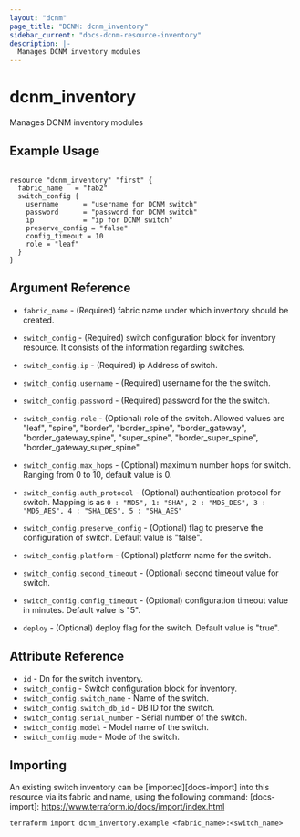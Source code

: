 ```yaml
---
layout: "dcnm"
page_title: "DCNM: dcnm_inventory"
sidebar_current: "docs-dcnm-resource-inventory"
description: |-
  Manages DCNM inventory modules
---
```


# dcnm_inventory #
Manages DCNM inventory modules

## Example Usage ##

```hcl

resource "dcnm_inventory" "first" {
  fabric_name   = "fab2"
  switch_config {
    username      = "username for DCNM switch"
    password      = "password for DCNM switch"
    ip            = "ip for DCNM switch"
    preserve_config = "false"
    config_timeout = 10
    role = "leaf"
  }
}

```


## Argument Reference ##

* `fabric_name` - (Required) fabric name under which inventory should be created.

* `switch_config` - (Required) switch configuration block for inventory resource. It consists of the information regarding switches.
* `switch_config.ip` - (Required) ip Address of switch.
* `switch_config.username` - (Required) username for the the switch.
* `switch_config.password` - (Required) password for the the switch.
* `switch_config.role` - (Optional) role of the switch. Allowed values are "leaf", "spine", "border", "border_spine", "border_gateway", "border_gateway_spine", "super_spine", "border_super_spine", "border_gateway_super_spine".
* `switch_config.max_hops` - (Optional) maximum number hops for switch. Ranging from 0 to 10, default value is 0.
* `switch_config.auth_protocol` - (Optional) authentication protocol for switch. Mapping is as `0 : "MD5", 1: "SHA", 2 : "MD5_DES", 3 : "MD5_AES", 4 : "SHA_DES", 5 : "SHA_AES"`
* `switch_config.preserve_config` - (Optional) flag to preserve the configuration of switch. Default value is "false".
* `switch_config.platform` - (Optional) platform name for the switch.
* `switch_config.second_timeout` - (Optional) second timeout value for switch.
* `switch_config.config_timeout` - (Optional) configuration timeout value in minutes. Default value is "5".

* `deploy` - (Optional) deploy flag for the switch. Default value is "true".

## Attribute Reference

* `id` - Dn for the switch inventory.
* `switch_config` - Switch configuration block for inventory.
* `switch_config.switch_name` - Name of the switch.
* `switch_config.switch_db_id` - DB ID for the switch.
* `switch_config.serial_number` - Serial number of the switch.
* `switch_config.model` - Model name of the switch.
* `switch_config.mode` - Mode of the switch.

## Importing ##

An existing switch inventory can be [imported][docs-import] into this resource via its fabric and name, using the following command:
[docs-import]: https://www.terraform.io/docs/import/index.html


```
terraform import dcnm_inventory.example <fabric_name>:<switch_name>
```